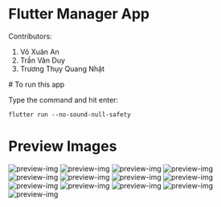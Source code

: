 # Flutter Manager App
Contributors:
<ol>
	<li>Võ Xuân An</li>
	<li>Trần Văn Duy</li>
	<li>Trương Thụy Quang Nhật</li>
</ol>
# To run this app

Type the command and hit enter:
```
flutter run --no-sound-null-safety
```

# Preview Images

<img src="assets/preview/1.png" alt="preview-img" />
<img src="assets/preview/2.png" alt="preview-img" />
<img src="assets/preview/3.png" alt="preview-img" />
<img src="assets/preview/4.png" alt="preview-img" />
<img src="assets/preview/5.png" alt="preview-img" />
<img src="assets/preview/6.png" alt="preview-img" />
<img src="assets/preview/7.png" alt="preview-img" />
<img src="assets/preview/8.png" alt="preview-img" />
<img src="assets/preview/9.png" alt="preview-img" />
<img src="assets/preview/10.png" alt="preview-img" />
<img src="assets/preview/11.png" alt="preview-img" />
<img src="assets/preview/12.png" alt="preview-img" />
<img src="assets/preview/13.png" alt="preview-img" />
